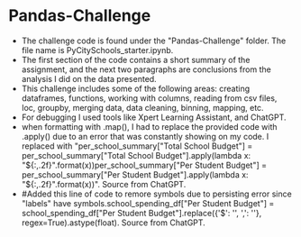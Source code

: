 # Pandas-Challenge
- The challenge code is found under the "Pandas-Challenge" folder. The file name is PyCitySchools_starter.ipynb.
- The first section of the code contains a short summary of the assignment, and the next two paragraphs are conclusions from the analysis I did on the data presented. 
- This challenge includes some of the following areas: creating dataframes, functions, working with columns, reading from csv files, loc, groupby, merging data, data cleaning, binning, mapping, etc.
- For debugging I used tools like Xpert Learning Assistant, and ChatGPT.
- when formatting with .map(), I had to replace the provided code with .apply() due to an error that was constantly showing on my code. I replaced with "per_school_summary["Total School Budget"] = per_school_summary["Total School Budget"].apply(lambda x: "${:,.2f}".format(x))per_school_summary["Per Student Budget"] = per_school_summary["Per Student Budget"].apply(lambda x: "${:,.2f}".format(x))". Source from ChatGPT.
- #Added this line of code to remore symbols due to persisting error since "labels" have symbols.school_spending_df["Per Student Budget"] = school_spending_df["Per Student Budget"].replace({'\$': '', ',': ''}, regex=True).astype(float). Source from ChatGPT.
